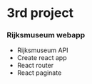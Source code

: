 # 3rd project #

### Rijksmuseum webapp ###

- Rijksmuseum API
- Create react app
- React router
- React paginate
